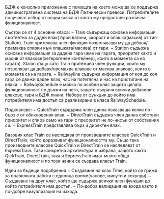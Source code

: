 БДЖ е конзолно приложение с помощта на което може да се поддържа административна система на БДЖ Пътнически превози. Потребителите получават избор от опции всяка от която му предоставя различна функционалност.

Състои се от 4 основни класа:
− Train съдържащ основна информация съответно за даден влак( брой вагони, скорост и опашка(масив) от тип Station). Train притежава член функции позволяващи му да добавя/премахва спирки към опашката(масива) от гари.
− Station съдържа основна информация за дадена гара (име на гарата, приоритет както и масив от влакове(хетерогенен контейнер), които в момента са на гарата). Staion също като Train притежава член функции, които му позволяват да добавя/премахва влакове от масива влакове, които в момента са на гарата.
− Railwayline съдържа информация от коя до коя гара се движи даден влак, час на потегляна и час на пристигане на влака.
− RailwaySchedule е малко по особен клас защото цялата функционалност се дължи на него, защото съхраня всички добавени влакове, гари и БДЖ линии. Набора от функции до който има потребителя има достъп са реализирани в класа RailwaySchedule.
  
Подкласове:
− QuickTrain сърдържа член данна показваща колко по-бърз е от обикновения влак.
− DirectTrain съдържа член данна собствен приоритет и спира само на гари с преоритет не по-нисък от собствения си.
− ExpressTrain представлява бърз и директен влак.
  
Базовия клас Train се наследява от производните класове QuickTrain и DirectTrain, който доразвиват функционалността му. Също така производните класове QuickTrain и DirectTrain се наследяват от ExpressTrain. Тази конкретна архитектура е избрана, защото както QickTrain, DirectTrain, така и ExpressTrain имат много обща функционалност и по този начин се създава класът Train.

Идеи за бъдещи подобрения
− Създаване на клас Time, който се грижа за правилната работа с единица време(часове, минути и секунди).
− Създаване на друг клас, който ще съдържа всички член функции до който потребителя има достъп.
− По-добра валидация на входа както и по-добре визуализация на изхода.
